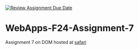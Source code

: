[![Review Assignment Due Date](https://classroom.github.com/assets/deadline-readme-button-22041afd0340ce965d47ae6ef1cefeee28c7c493a6346c4f15d667ab976d596c.svg)](https://classroom.github.com/a/NPDM3uFp)
# WebApps-F24-Assignment-7
Assignment 7 on DOM
hosted at 
[safari]( https://44-563-webapps-f24.github.io/44563-webapps-f24-assignment7-durgayenumu/safari.html)





